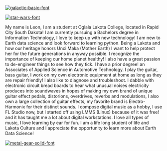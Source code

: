                      
<a href="https://fontmeme.com/fonts/galactic-basic-font/"><img src="https://fontmeme.com/permalink/250421/20b7ee61f2d89f1e7c6223d4ff808576.png" alt="galactic-basic-font" border="0"></a>




   <a href="https://fontmeme.com/star-wars-font/"><img src="https://fontmeme.com/permalink/250421/db572d8210fea36d5be4aa862595b9fd.png" alt="star-wars-font" border="0"></a>



My name is Leon, I am a student at Oglala Lakota College, located in Rapid City South Dakota! I am currently pursuing a Bachelors degree in Information Technology, I love to keep up with new technology! I am new to Earth data science and look forward to learning python. Being a Lakota and how our heritage honors Unci Maka (Mother Earth) I want to help protect her for the future generations in anyway possible. I recognize the importance of keeping our home planet healthy! 
I also have a great passion to de-engineer things to see how they tick. I have a prior degree! an Associates of Applied Science in Automotive Technology.
I play the guitar, bass guitar, I work on my own electronic equipment at home as long as they are repair friendly! I also like to diagnose and troubleshoot. I dabble with electronic circuit bread boards to hear what unusual noises electricity produces into soundwaves in hopes of making my own brand of unique guitar effect pedals, distorions, overdrives, reverbs and modulations, I also own a large collection of guitar effects, my favorite brand is Electro-Harmonix for their distinct sounds. I compose digital music as a hobby, I use FL Studio now, but I started off using LMMS (Linux) because of it was free! and it has taught me a lot about digital workstations. I love all types of music, I love learning by ear for fun. I am a life long student of life and Lakota Culture and I appreciate the opportunity to learn more about Earth Data Science! 
   
<a href="https://fontmeme.com/fonts/metal-gear-solid-font/"><img src="https://fontmeme.com/permalink/250421/2315a2bedff799cc77b2a628c03c2243.png" alt="metal-gear-solid-font" border="0"></a>
